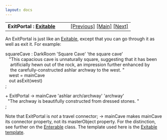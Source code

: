 ```yaml
---
layout: docs
---
```

<table width="100%" data-border="0" data-cellspacing="0"
data-cellpadding="3" data-bgcolor="#C0C0C0">
<colgroup>
<col style="width: 50%" />
<col style="width: 50%" />
</colgroup>
<tbody>
<tr>
<td style="text-align: left;"><strong>ExitPortal : <a
href="shipboardroom.html#leaveship">Exitable</a><br />
</strong></td>
<td style="text-align: right;"><a href="entryportal.html">[Previous]</a>
<a href="generalintroduction.html">[Main]</a> <a
href="travelbarrier.html">[Next]</a></td>
</tr>
</tbody>
</table>

  
An ExitPortal is just like an [Exitable](shipboardroom.html#leaveship),
except that you can go through it as well as exit it. For example:  
  
squareCave : DarkRoom 'Square Cave' 'the square cave'  
   "This capacious cave is unnaturally square, suggesting that it has been  
    artificially hewn out of the rock, an impression further enhanced by  
    the carefully-constructed ashlar archway to the west. "  
   west = mainCave  
   out asExit(west)        
;  
  
+ ExitPortal -\> mainCave 'ashlar arch/archway' 'archway'  
  "The archway is beautifully constructed from dressed stones. "  
;  
  
Note that ExitPortal is *not* a travel connector; -\> mainCave makes
mainCave its connector property, not its masterObject property. For the
distinction, see further on the [Enterable](enterable.html) class. The
template used here is the [Exitable template](exitabletemplate.html).  
  
  
